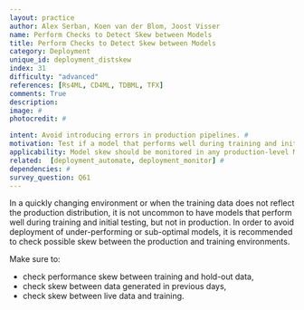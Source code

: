 ```yaml
---
layout: practice
author: Alex Serban, Koen van der Blom, Joost Visser
name: Perform Checks to Detect Skew between Models
title: Perform Checks to Detect Skew between Models
category: Deployment
unique_id: deployment_distskew
index: 31
difficulty: "advanced"
references: [Rs4ML, CD4ML, TDBML, TFX]
comments: True
description:
image: #
photocredit: #

intent: Avoid introducing errors in production pipelines. #
motivation: Test if a model that performs well during training and initial testing will also perform well in production i.e. test if the training data distribution reflects the production one. #
applicability: Model skew should be monitored in any production-level ML application.
related:  [deployment_automate, deployment_monitor] #
dependencies: #
survey_question: Q61
---
```


In a quickly changing environment or when the training data does not reflect the production distribution, it is not uncommon to have models that perform well during training and initial testing, but not in production.
In order to avoid deployment of under-performing or sub-optimal models, it is recommended to check possible skew between  the production and training environments.

Make sure to:
- check performance skew between training and hold-out data,
- check skew between data generated in previous days,
- check skew between live data and training.